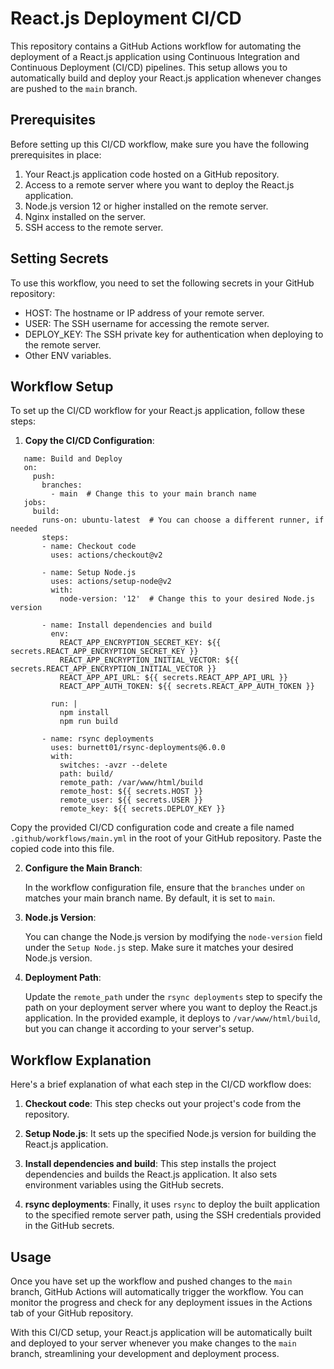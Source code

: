 # React.js Deployment CI/CD

This repository contains a GitHub Actions workflow for automating the deployment of a React.js application using Continuous Integration and Continuous Deployment (CI/CD) pipelines. This setup allows you to automatically build and deploy your React.js application whenever changes are pushed to the `main` branch.

## Prerequisites

Before setting up this CI/CD workflow, make sure you have the following prerequisites in place:

1. Your React.js application code hosted on a GitHub repository.
2. Access to a remote server where you want to deploy the React.js application.
3. Node.js version 12 or higher installed on the remote server.
4. Nginx installed on the server.
5. SSH access to the remote server.

## Setting Secrets
To use this workflow, you need to set the following secrets in your GitHub repository:

- HOST: The hostname or IP address of your remote server.
- USER: The SSH username for accessing the remote server.
- DEPLOY_KEY: The SSH private key for authentication when deploying to the remote server.
- Other ENV variables.

## Workflow Setup

To set up the CI/CD workflow for your React.js application, follow these steps:

1. **Copy the CI/CD Configuration**:

```
   name: Build and Deploy
   on:
     push:
       branches:
         - main  # Change this to your main branch name
   jobs:
     build:
       runs-on: ubuntu-latest  # You can choose a different runner, if needed
       steps:
       - name: Checkout code
         uses: actions/checkout@v2
   
       - name: Setup Node.js
         uses: actions/setup-node@v2
         with:
           node-version: '12'  # Change this to your desired Node.js version
   
       - name: Install dependencies and build
         env: 
           REACT_APP_ENCRYPTION_SECRET_KEY: ${{ secrets.REACT_APP_ENCRYPTION_SECRET_KEY }}
           REACT_APP_ENCRYPTION_INITIAL_VECTOR: ${{ secrets.REACT_APP_ENCRYPTION_INITIAL_VECTOR }}
           REACT_APP_API_URL: ${{ secrets.REACT_APP_API_URL }}
           REACT_APP_AUTH_TOKEN: ${{ secrets.REACT_APP_AUTH_TOKEN }}
           
         run: |
           npm install
           npm run build
   
       - name: rsync deployments
         uses: burnett01/rsync-deployments@6.0.0
         with:
           switches: -avzr --delete
           path: build/
           remote_path: /var/www/html/build
           remote_host: ${{ secrets.HOST }}
           remote_user: ${{ secrets.USER }}
           remote_key: ${{ secrets.DEPLOY_KEY }}
```   
   
   Copy the provided CI/CD configuration code and create a file named `.github/workflows/main.yml` in the root of your GitHub repository. Paste the copied code into this file.

2. **Configure the Main Branch**:

   In the workflow configuration file, ensure that the `branches` under `on` matches your main branch name. By default, it is set to `main`.

3. **Node.js Version**:

   You can change the Node.js version by modifying the `node-version` field under the `Setup Node.js` step. Make sure it matches your desired Node.js version.

4. **Deployment Path**:

   Update the `remote_path` under the `rsync deployments` step to specify the path on your deployment server where you want to deploy the React.js application. In the provided example, it deploys to `/var/www/html/build`, but you can change it according to your server's setup.

## Workflow Explanation

Here's a brief explanation of what each step in the CI/CD workflow does:

1. **Checkout code**: This step checks out your project's code from the repository.

2. **Setup Node.js**: It sets up the specified Node.js version for building the React.js application.

3. **Install dependencies and build**: This step installs the project dependencies and builds the React.js application. It also sets environment variables using the GitHub secrets.

4. **rsync deployments**: Finally, it uses `rsync` to deploy the built application to the specified remote server path, using the SSH credentials provided in the GitHub secrets.

## Usage

Once you have set up the workflow and pushed changes to the `main` branch, GitHub Actions will automatically trigger the workflow. You can monitor the progress and check for any deployment issues in the Actions tab of your GitHub repository.

With this CI/CD setup, your React.js application will be automatically built and deployed to your server whenever you make changes to the `main` branch, streamlining your development and deployment process.

